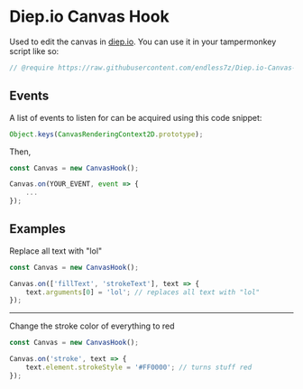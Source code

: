# Diep.io Canvas Hook
Used to edit the canvas in [diep.io](https;//diep.io). You can use it in your tampermonkey script like so:
```js
// @require https://raw.githubusercontent.com/endless7z/Diep.io-Canvas-Hook/main/canvas-hook.js
```
## Events
A list of events to listen for can be acquired using this code snippet:
```js
Object.keys(CanvasRenderingContext2D.prototype);
```
Then,
```js
const Canvas = new CanvasHook();

Canvas.on(YOUR_EVENT, event => {
    ...
});
```
## Examples
Replace all text with "lol"
```js
const Canvas = new CanvasHook();

Canvas.on(['fillText', 'strokeText'], text => {
    text.arguments[0] = 'lol'; // replaces all text with "lol"
});
```
---
Change the stroke color of everything to red
```js
const Canvas = new CanvasHook();

Canvas.on('stroke', text => {
    text.element.strokeStyle = '#FF0000'; // turns stuff red
});
```